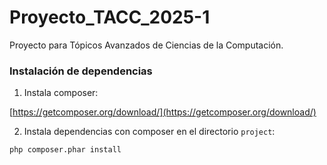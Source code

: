 # Proyecto_TACC_2025-1

Proyecto para Tópicos Avanzados de Ciencias de la Computación.

### Instalación de dependencias

1. Instala composer:

[https://getcomposer.org/download/](https://getcomposer.org/download/)

2. Instala dependencias con composer en el directorio `project`:
```
php composer.phar install
```